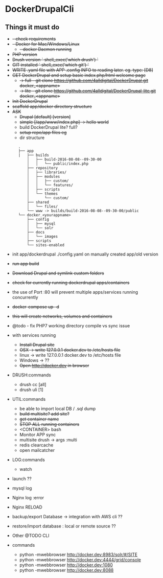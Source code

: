 # DockerDrupalCli

## Things it must do                                                                            
- ~~- check requirements~~                                                             
- ~~- Docker for Mac/Windows/Linux~~                                               
    - ~~- docker Daemon running~~                                                 
- ~~PHP version~~                                                               
- ~~Drush version \` shell_exec('which drush') \`~~                              
- ~~GIT installed \` shell_exec('which git') \`~~
- ~~WRITE .yaml file with APP .config INFO to reading later. eg. type: \[D8]~~                                                                                     
- ~~GET DockerDrupal and setup basic index.php/html welcome page~~
  - ~~\-> full - git clone https://github.com/4alldigital/DockerDrupal.git docker_\<appname>~~
  - ~~\-> lite - git clone https://github.com/4alldigital/DockerDrupal-lite.git docker_\<appname>~~
- ~~Init DockerDrupal~~
- ~~scaffold app/docker directory structure~~
- ~~ASK~~
  - ~~Drupal \[default] \[version]~~
  - ~~simple \[/app/www/index.php] \-> hello world~~            
  - build DockerDrupal lite? full?            
  - ~~setup repo/app files eg~~  
  - dir structure
```
      .        
      ├── app
      |   ├── builds
          │   ├── build-2016-08-08--09-30-00
          │   │   └── public/index.php
          ├── repository
          │   ├── libraries/
          │   ├── modules
          │   │   ├── custom/
          │   │   └── features/
          │   ├── scripts
          │   └── themes
          │       └── custom/
          ├── shared
          │   └── files/
          └── www -> builds/build-2016-08-08--09-30-00/public
      └── docker_<yourappname>  
          ├── config
          │   ├── mysql
          │   └── solr
          ├── docs
          │   └── images
          ├── scripts
          └── sites-enabled
```
- init app/dockerdrupal ./config.yaml on manually created app/old version
- ~~run app build~~
- ~~Download Drupal and symlink custom folders~~
- ~~check for currently running dockerdrupal apps/containers~~
- the use of Port :80 will prevent multiple apps/services running concurrently
- ~~docker-compose up -d~~
- ~~this will create networks, volumes and containers~~
- @todo - fix PHP7 working directory compile vs sync issue
- with services running
    - ~~Install Drupal site~~
    - ~~OSX -> write 127.0.0.1 docker.dev to /etc/hosts file~~
    - linux -> write 127.0.0.1 docker.dev to /etc/hosts file
    - Windows -> ??        
    - ~~Open http://docker.dev in browser~~
- DRUSH:commands 
    - drush cc <cache> [all]
    - drush uli <uid> [1]
- UTIL:commands
    - be able to import local DB / .sql dump
    - ~~build multisite? add site?~~
    - ~~get container name~~
    - ~~STOP ALL running containers~~
    - \<CONTAINER\> bash
    - Monitor APP sync
    - multisite drush -> args :multi
    - redis clearcache
    - open mailcatcher
- LOG:commands
    - watch <service>
- launch ??
- mysql log
- Nginx log :error
- Nginx RELOAD
- backup/export Database -> integration with AWS cli ??
- restore/import database : local or remote source ??

- Other @TODO CLI
- commands
   - python -mwebbrowser http://docker.dev:8983/solr/#/SITE
   - python -mwebbrowser http://docker.dev:4444/grid/console
   - python -mwebbrowser http://docker.dev:1080
   - python -mwebbrowser http://docker.dev:8088